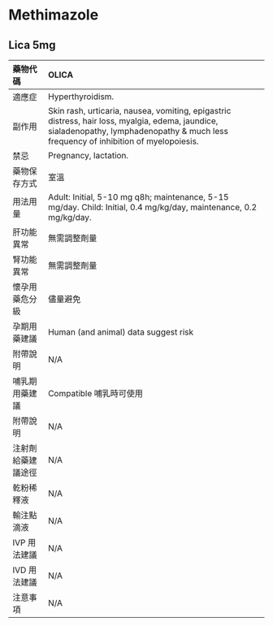 # Methimazole

## Lica 5mg

| 藥物代碼 | OLICA |
| :--- | :--- |
| 適應症 | Hyperthyroidism. |
| 副作用 | Skin rash, urticaria, nausea, vomiting, epigastric distress, hair loss, myalgia, edema, jaundice, sialadenopathy, lymphadenopathy & much less frequency of inhibition of myelopoiesis. |
| 禁忌 | Pregnancy, lactation. |
| 藥物保存方式 | 室溫 |
| 用法用量 | Adult: Initial, 5-10 mg q8h; maintenance, 5-15 mg/day. Child: Initial, 0.4 mg/kg/day, maintenance, 0.2 mg/kg/day. |
| 肝功能異常 | 無需調整劑量 |
| 腎功能異常 | 無需調整劑量 |
| 懷孕用藥危分級 | 儘量避免 |
| 孕期用藥建議 | Human \(and animal\) data suggest risk |
| 附帶說明 | N/A |
| 哺乳期用藥建議 | Compatible 哺乳時可使用 |
| 附帶說明 | N/A |
| 注射劑給藥建議途徑 | N/A |
| 乾粉稀釋液 | N/A |
| 輸注點滴液 | N/A |
| IVP 用法建議 | N/A |
| IVD 用法建議 | N/A |
| 注意事項 | N/A |

